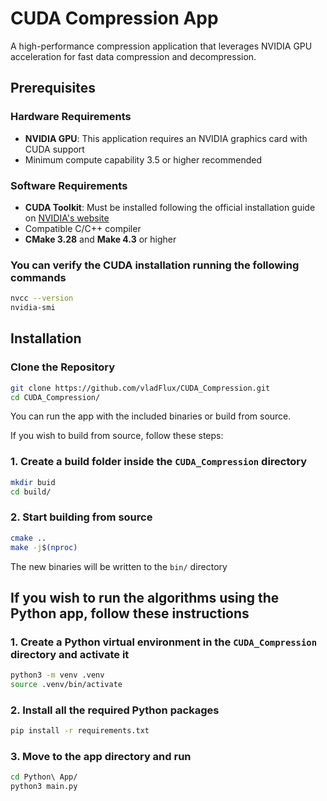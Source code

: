 # CUDA Compression App

A high-performance compression application that leverages NVIDIA GPU acceleration for fast data compression and 
decompression.

## Prerequisites

### Hardware Requirements
- **NVIDIA GPU**: This application requires an NVIDIA graphics card with CUDA support
- Minimum compute capability 3.5 or higher recommended

### Software Requirements
- **CUDA Toolkit**: Must be installed following the official installation guide on [NVIDIA's website](https://developer.nvidia.com/cuda-downloads)
- Compatible C/C++ compiler
- **CMake 3.28** and **Make 4.3** or higher

### You can verify the CUDA installation running the following commands
```bash
nvcc --version
nvidia-smi
```

## Installation

### Clone the Repository
```bash
git clone https://github.com/vladFlux/CUDA_Compression.git
cd CUDA_Compression/
```

You can run the app with the included binaries or build from source.

If you wish to build from source, follow these steps:

### 1. Create a build folder inside the ``CUDA_Compression`` directory
```bash
mkdir buid
cd build/
```

### 2. Start building from source
```bash
cmake ..
make -j$(nproc)
```

The new binaries will be written to the ``bin/`` directory


## If you wish to run the algorithms using the Python app, follow these instructions

### 1. Create a Python virtual environment in the ``CUDA_Compression`` directory and activate it
```bash
python3 -m venv .venv
source .venv/bin/activate
```

### 2. Install all the required Python packages
```bash
pip install -r requirements.txt 
```

### 3. Move to the app directory and run
```bash
cd Python\ App/
python3 main.py
```
